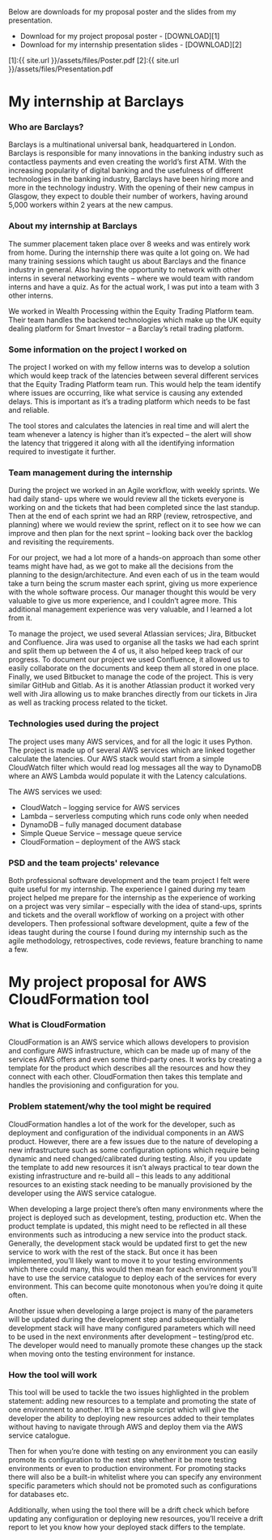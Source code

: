 Below are downloads for my proposal poster and the slides from my presentation.
* Download for my project proposal poster - [DOWNLOAD][1]
* Download for my internship presentation slides - [DOWNLOAD][2]

[1]:{{ site.url }}/assets/files/Poster.pdf
[2]:{{ site.url }}/assets/files/Presentation.pdf

# My internship at Barclays

### Who are Barclays?
Barclays is a multinational universal bank, headquartered in London. Barclays is responsible for many innovations in the banking industry such as contactless payments and even creating the world’s first ATM. With the increasing popularity of digital banking and the usefulness of different technologies in the banking industry, Barclays have been hiring more and more in the technology industry. With the opening of their new campus in Glasgow, they expect to double their number of workers, having around 5,000 workers within 2 years at the new campus.

### About my internship at Barclays
The summer placement taken place over 8 weeks and was entirely work from home. During the internship there was quite a lot going on. We had many training sessions which taught us about Barclays and the finance industry in general. Also having the opportunity to network with other interns in several networking events – where we would team with random interns and have a quiz. As for the actual work, I was put into a team with 3 other interns.

We worked in Wealth Processing within the Equity Trading Platform team. Their team handles the backend technologies which make up the UK equity dealing platform for Smart Investor – a Barclay’s retail trading platform.

### Some information on the project I worked on
The project I worked on with my fellow interns was to develop a solution which would keep track of the latencies between several different services that the Equity Trading Platform team run. This would help the team identify where issues are occurring, like what service is causing any extended delays. This is important as it’s a trading platform which needs to be fast and reliable.

The tool stores and calculates the latencies in real time and will alert the team whenever a latency is higher than it’s expected – the alert will show the latency that triggered it along with all the identifying information required to investigate it further.

### Team management during the internship
During the project we worked in an Agile workflow, with weekly sprints. We had daily stand- ups where we would review all the tickets everyone is working on and the tickets that had been completed since the last standup. Then at the end of each sprint we had an RRP (review, retrospective, and planning) where we would review the sprint, reflect on it to see how we can improve and then plan for the next sprint – looking back over the backlog and revisiting the requirements.

For our project, we had a lot more of a hands-on approach than some other teams might have had, as we got to make all the decisions from the planning to the design/architecture. And even each of us in the team would take a turn being the scrum master each sprint, giving us more experience with the whole software process. Our manager thought this would be very valuable to give us more experience, and I couldn’t agree more. This additional management experience was very valuable, and I learned a lot from it.

To manage the project, we used several Atlassian services; Jira, Bitbucket and Confluence. Jira was used to organise all the tasks we had each sprint and split them up between the 4 of us, it also helped keep track of our progress. To document our project we used Confluence, it allowed us to easily collaborate on the documents and keep them all stored in one place. Finally, we used Bitbucket to manage the code of the project. This is very similar GitHub and Gitlab. As it is another Atlassian product it worked very well with Jira allowing us to make branches directly from our tickets in Jira as well as tracking process related to the ticket.

### Technologies used during the project
The project uses many AWS services, and for all the logic it uses Python. The project is made up of several AWS services which are linked together calculate the latencies. Our AWS stack would start from a simple CloudWatch filter which would read log messages all the way to DynamoDB where an AWS Lambda would populate it with the Latency calculations.

The AWS services we used:
* CloudWatch – logging service for AWS services
* Lambda – serverless computing which runs code only when needed
* DynamoDB – fully managed document database
* Simple Queue Service – message queue service
* CloudFormation – deployment of the AWS stack

### PSD and the team projects' relevance
Both professional software development and the team project I felt were quite useful for my internship. The experience I gained during my team project helped me prepare for the internship as the experience of working on a project was very similar – especially with the idea of stand-ups, sprints and tickets and the overall workflow of working on a project with other developers. Then professional software development, quite a few of the ideas taught during the course I found during my internship such as the agile methodology, retrospectives, code reviews, feature branching to name a few.

# My project proposal for AWS CloudFormation tool

### What is CloudFormation
CloudFormation is an AWS service which allows developers to provision and configure AWS infrastructure, which can be made up of many of the services AWS offers and even some third-party ones. It works by creating a template for the product which describes all the resources and how they connect with each other. CloudFormation then takes this template and handles the provisioning and configuration for you.

### Problem statement/why the tool might be required
CloudFormation handles a lot of the work for the developer, such as deployment and configuration of the individual components in an AWS product. However, there are a few issues due to the nature of developing a new infrastructure such as some configuration options which require being dynamic and need changed/calibrated during testing. Also, if you update the template to add new resources it isn’t always practical to tear down the existing infrastructure and re-build all – this leads to any additional resources to an existing stack needing to be manually provisioned by the developer using the AWS service catalogue.

When developing a large project there’s often many environments where the project is deployed such as development, testing, production etc. When the product template is updated, this might need to be reflected in all these environments such as introducing a new service into the product stack. Generally, the development stack would be updated first to get the new service to work with the rest of the stack. But once it has been implemented, you’ll likely want to move it to your testing environments which there could many, this would then mean for each environment you’ll have to use the service catalogue to deploy each of the services for every environment. This can become quite monotonous when you’re doing it quite often.

Another issue when developing a large project is many of the parameters will be updated during the development step and subsequentially the development stack will have many configured parameters which will need to be used in the next environments after development – testing/prod etc. The developer would need to manually promote these changes up the stack when moving onto the testing environment for instance.

### How the tool will work
This tool will be used to tackle the two issues highlighted in the problem statement: adding new resources to a template and promoting the state of one environment to another. It’ll be a simple script which will give the developer the ability to deploying new resources added to their templates without having to navigate through AWS and deploy them via the AWS service catalogue.

Then for when you’re done with testing on any environment you can easily promote its configuration to the next step whether it be more testing environments or even to production environment. For promoting stacks there will also be a built-in whitelist where you can specify any environment specific parameters which should not be promoted such as configurations for databases etc.

Additionally, when using the tool there will be a drift check which before updating any configuration or deploying new resources, you’ll receive a drift report to let you know how your deployed stack differs to the template.
